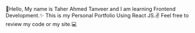 👋Hello,
My name is Taher Ahmed Tanveer and I am learning Frontend Development.✨ 
This is my Personal Portfolio Using React JS.✌
Feel free to review my code or my site.💻
